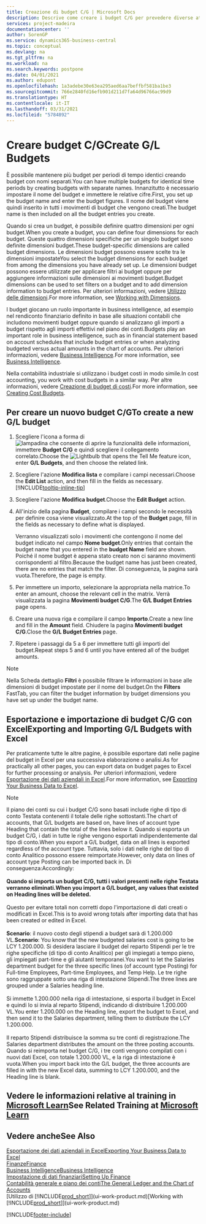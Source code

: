 ```yaml
---
title: Creazione di budget C/G | Microsoft Docs
description: Descrive come creare i budget C/G per prevedere diverse attività finanziarie e assegnare le dimensioni per scopi di business intelligence.
services: project-madeira
documentationcenter: ''
author: SorenGP
ms.service: dynamics365-business-central
ms.topic: conceptual
ms.devlang: na
ms.tgt_pltfrm: na
ms.workload: na
ms.search.keywords: postpone
ms.date: 04/01/2021
ms.author: edupont
ms.openlocfilehash: 1a3adebe30e63ea295aed6aa7beffbf581ba1be3
ms.sourcegitcommit: 766e2840fd16efb901d211d7fa64d96766ac99d9
ms.translationtype: HT
ms.contentlocale: it-IT
ms.lasthandoff: 03/31/2021
ms.locfileid: "5784892"
---
```

# <a name="create-gl-budgets"></a><span data-ttu-id="269e6-103">Creare budget C/G</span><span class="sxs-lookup"><span data-stu-id="269e6-103">Create G/L Budgets</span></span>
<span data-ttu-id="269e6-104">È possibile mantenere più budget per periodi di tempo identici creando budget con nomi separati.</span><span class="sxs-lookup"><span data-stu-id="269e6-104">You can have multiple budgets for identical time periods by creating budgets with separate names.</span></span> <span data-ttu-id="269e6-105">Innanzitutto è necessario impostare il nome del budget e immettere le relative cifre.</span><span class="sxs-lookup"><span data-stu-id="269e6-105">First, you set up the budget name and enter the budget figures.</span></span> <span data-ttu-id="269e6-106">Il nome del budget viene quindi inserito in tutti i movimenti di budget che vengono creati.</span><span class="sxs-lookup"><span data-stu-id="269e6-106">The budget name is then included on all the budget entries you create.</span></span>  

<span data-ttu-id="269e6-107">Quando si crea un budget, è possibile definire quattro dimensioni per ogni budget.</span><span class="sxs-lookup"><span data-stu-id="269e6-107">When you create a budget, you can define four dimensions for each budget.</span></span> <span data-ttu-id="269e6-108">Queste quattro dimensioni specifiche per un singolo budget sono definite dimensioni budget.</span><span class="sxs-lookup"><span data-stu-id="269e6-108">These budget-specific dimensions are called budget dimensions.</span></span> <span data-ttu-id="269e6-109">Le dimensioni budget possono essere scelte tra le dimensioni impostate</span><span class="sxs-lookup"><span data-stu-id="269e6-109">You select the budget dimensions for each budget from among the dimensions you have already set up.</span></span> <span data-ttu-id="269e6-110">Le dimensioni budget possono essere utilizzate per applicare filtri ai budget oppure per aggiungere informazioni sulle dimensioni ai movimenti budget.</span><span class="sxs-lookup"><span data-stu-id="269e6-110">Budget dimensions can be used to set filters on a budget and to add dimension information to budget entries.</span></span> <span data-ttu-id="269e6-111">Per ulteriori informazioni, vedere [Utilizzo delle dimensioni](finance-dimensions.md).</span><span class="sxs-lookup"><span data-stu-id="269e6-111">For more information, see [Working with Dimensions](finance-dimensions.md).</span></span>

<span data-ttu-id="269e6-112">I budget giocano un ruolo importante in business intelligence, ad esempio nel rendiconto finanziario definito in base alle situazioni contabili che includono movimenti budget oppure quando si analizzano gli importi a budget rispetto agli importi effettivi nel piano dei conti.</span><span class="sxs-lookup"><span data-stu-id="269e6-112">Budgets play an important role in business intelligence, such as in financial statement based on account schedules that include budget entries or when analyzing budgeted versus actual amounts in the chart of accounts.</span></span> <span data-ttu-id="269e6-113">Per ulteriori informazioni, vedere [Business Intelligence](bi.md).</span><span class="sxs-lookup"><span data-stu-id="269e6-113">For more information, see [Business Intelligence](bi.md).</span></span>

<span data-ttu-id="269e6-114">Nella contabilità industriale si utilizzano i budget costi in modo simile.</span><span class="sxs-lookup"><span data-stu-id="269e6-114">In cost accounting, you work with cost budgets in a similar way.</span></span> <span data-ttu-id="269e6-115">Per altre informazioni, vedere [Creazione di budget di costi](finance-create-cost-budgets.md).</span><span class="sxs-lookup"><span data-stu-id="269e6-115">For more information, see [Creating Cost Budgets](finance-create-cost-budgets.md).</span></span>    

## <a name="to-create-a-new-gl-budget"></a><span data-ttu-id="269e6-116">Per creare un nuovo budget C/G</span><span class="sxs-lookup"><span data-stu-id="269e6-116">To create a new G/L budget</span></span>  
1. <span data-ttu-id="269e6-117">Scegliere l'icona a forma di ![lampadina che consente di aprire la funzionalità delle informazioni](media/ui-search/search_small.png "Informazioni sull'operazione che si desidera eseguire"), immettere **Budget C/G** e quindi scegliere il collegamento correlato.</span><span class="sxs-lookup"><span data-stu-id="269e6-117">Choose the ![Lightbulb that opens the Tell Me feature](media/ui-search/search_small.png "Tell me what you want to do") icon, enter **G/L Budgets**, and then choose the related link.</span></span>  
2. <span data-ttu-id="269e6-118">Scegliere l'azione **Modifica lista** e compilare i campi necessari.</span><span class="sxs-lookup"><span data-stu-id="269e6-118">Choose the **Edit List** action, and then fill in the fields as necessary.</span></span> [!INCLUDE[tooltip-inline-tip](includes/tooltip-inline-tip_md.md)]  
3. <span data-ttu-id="269e6-119">Scegliere l'azione **Modifica budget**.</span><span class="sxs-lookup"><span data-stu-id="269e6-119">Choose the **Edit Budget** action.</span></span>
4. <span data-ttu-id="269e6-120">All'inizio della pagina **Budget**, compilare i campi secondo le necessità per definire cosa viene visualizzato.</span><span class="sxs-lookup"><span data-stu-id="269e6-120">At the top of the **Budget** page, fill in the fields as necessary to define what is displayed.</span></span>  

    <span data-ttu-id="269e6-121">Verranno visualizzati solo i movimenti che contengono il nome del budget indicato nel campo **Nome budget**.</span><span class="sxs-lookup"><span data-stu-id="269e6-121">Only entries that contain the budget name that you entered in the **budget Name** field are shown.</span></span> <span data-ttu-id="269e6-122">Poiché il nome budget è appena stato creato non ci saranno movimenti corrispondenti al filtro.</span><span class="sxs-lookup"><span data-stu-id="269e6-122">Because the budget name has just been created, there are no entries that match the filter.</span></span> <span data-ttu-id="269e6-123">Di conseguenza, la pagina sarà vuota.</span><span class="sxs-lookup"><span data-stu-id="269e6-123">Therefore, the page is empty.</span></span>  
5. <span data-ttu-id="269e6-124">Per immettere un importo, selezionare la appropriata nella matrice.</span><span class="sxs-lookup"><span data-stu-id="269e6-124">To enter an amount, choose the relevant cell in the matrix.</span></span> <span data-ttu-id="269e6-125">Verrà visualizzata la pagina **Movimenti budget C/G**.</span><span class="sxs-lookup"><span data-stu-id="269e6-125">The **G/L Budget Entries** page opens.</span></span>  
6. <span data-ttu-id="269e6-126">Creare una nuova riga e compilare il campo **Importo**.</span><span class="sxs-lookup"><span data-stu-id="269e6-126">Create a new line and fill in the **Amount** field.</span></span> <span data-ttu-id="269e6-127">Chiudere la pagina **Movimenti budget C/G**.</span><span class="sxs-lookup"><span data-stu-id="269e6-127">Close the **G/L Budget Entries** page.</span></span>  
7. <span data-ttu-id="269e6-128">Ripetere i passaggi da 5 a 6 per immettere tutti gli importi del budget.</span><span class="sxs-lookup"><span data-stu-id="269e6-128">Repeat steps 5 and 6 until you have entered all of the budget amounts.</span></span>  

> [!NOTE]  
>  <span data-ttu-id="269e6-129">Nella Scheda dettaglio **Filtri** è possibile filtrare le informazioni in base alle dimensioni di budget impostate per il nome del budget.</span><span class="sxs-lookup"><span data-stu-id="269e6-129">On the **Filters** FastTab, you can filter the budget information by budget dimensions you have set up under the budget name.</span></span>

## <a name="exporting-and-importing-gl-budgets-with-excel"></a><span data-ttu-id="269e6-130">Esportazione e importazione di budget C/G con Excel</span><span class="sxs-lookup"><span data-stu-id="269e6-130">Exporting and Importing G/L Budgets with Excel</span></span>
<span data-ttu-id="269e6-131">Per praticamente tutte le altre pagine, è possibile esportare dati nelle pagine del budget in Excel per una successiva elaborazione o analisi.</span><span class="sxs-lookup"><span data-stu-id="269e6-131">As for practically all other pages, you can export data on budget pages to Excel for further processing or analysis.</span></span> <span data-ttu-id="269e6-132">Per ulteriori informazioni, vedere [Esportazione dei dati aziendali in Excel](about-export-data.md).</span><span class="sxs-lookup"><span data-stu-id="269e6-132">For more information, see [Exporting Your Business Data to Excel](about-export-data.md).</span></span>

> [!NOTE]
> <span data-ttu-id="269e6-133">Il piano dei conti su cui i budget C/G sono basati include righe di tipo di conto Testata contenenti il totale delle righe sottostanti.</span><span class="sxs-lookup"><span data-stu-id="269e6-133">The chart of accounts, that G/L budgets are based on, have lines of account type Heading that contain the total of the lines below it.</span></span> <span data-ttu-id="269e6-134">Quando si esporta un budget C/G, i dati in tutte le righe vengono esportati indipendentemente dal tipo di conto.</span><span class="sxs-lookup"><span data-stu-id="269e6-134">When you export a G/L budget, data on all lines is exported regardless of the account type.</span></span> <span data-ttu-id="269e6-135">Tuttavia, solo i dati nelle righe del tipo di conto Analitico possono essere reimportate.</span><span class="sxs-lookup"><span data-stu-id="269e6-135">However, only data on lines of account type Posting can be imported back in.</span></span> <span data-ttu-id="269e6-136">Di conseguenza:</span><span class="sxs-lookup"><span data-stu-id="269e6-136">Accordingly:</span></span> <br /><br /> <span data-ttu-id="269e6-137">**Quando si importa un budget C/G, tutti i valori presenti nelle righe Testata verranno eliminati.**</span><span class="sxs-lookup"><span data-stu-id="269e6-137">**When you import a G/L budget, any values that existed on Heading lines will be deleted.**</span></span> <br /><br /> <span data-ttu-id="269e6-138">Questo per evitare totali non corretti dopo l'importazione di dati creati o modificati in Excel.</span><span class="sxs-lookup"><span data-stu-id="269e6-138">This is to avoid wrong totals after importing data that has been created or edited in Excel.</span></span><br /><br /> <span data-ttu-id="269e6-139">**Scenario**: il nuovo costo degli stipendi a budget sarà di 1.200.000 VL.</span><span class="sxs-lookup"><span data-stu-id="269e6-139">**Scenario**: You know that the new budgeted salaries cost is going to be LCY 1.200.000.</span></span> <span data-ttu-id="269e6-140">Si desidera lasciare il budget del reparto Stipendi per le tre righe specifiche (di tipo di conto Analitico) per gli impiegati a tempo pieno, gli impiegati part-time e gli aiutanti temporanei.</span><span class="sxs-lookup"><span data-stu-id="269e6-140">You want to let the Salaries department budget for the three specific lines (of account type Posting) for Full-time Employees, Part-time Employees, and Temp Help.</span></span> <span data-ttu-id="269e6-141">Le tre righe sono raggruppate sotto una riga di intestazione Stipendi.</span><span class="sxs-lookup"><span data-stu-id="269e6-141">The three lines are grouped under a Salaries heading line.</span></span><br /><br /><span data-ttu-id="269e6-142">Si immette 1.200.000 nella riga di intestazione, si esporta il budget in Excel e quindi lo si invia al reparto Stipendi, indicando di distribuire 1.200.000 VL.</span><span class="sxs-lookup"><span data-stu-id="269e6-142">You enter 1.200.000 on the Heading line, export the budget to Excel, and then send it to the Salaries department, telling them to distribute the LCY 1.200.000.</span></span><br /><br /> <span data-ttu-id="269e6-143">Il reparto Stipendi distribuisce la somma su tre conti di registrazione.</span><span class="sxs-lookup"><span data-stu-id="269e6-143">The Salaries department distributes the amount on the three posting accounts.</span></span> <span data-ttu-id="269e6-144">Quando si reimporta nel budget C/G, i tre conti vengono compilati con i nuovi dati Excel, con totale 1.200.000 VL, e la riga di intestazione è vuota.</span><span class="sxs-lookup"><span data-stu-id="269e6-144">When you import back into the G/L budget, the three accounts are filled in with the new Excel data, summing to LCY 1.200.000, and the Heading line is blank.</span></span>

## <a name="see-related-training-at-microsoft-learn"></a><span data-ttu-id="269e6-145">Vedere le informazioni relative al training in [Microsoft Learn](/learn/modules/budgets-exchange-rates-dynamics-365-business-central/index)</span><span class="sxs-lookup"><span data-stu-id="269e6-145">See Related Training at [Microsoft Learn](/learn/modules/budgets-exchange-rates-dynamics-365-business-central/index)</span></span>

## <a name="see-also"></a><span data-ttu-id="269e6-146">Vedere anche</span><span class="sxs-lookup"><span data-stu-id="269e6-146">See Also</span></span>
[<span data-ttu-id="269e6-147">Esportazione dei dati aziendali in Excel</span><span class="sxs-lookup"><span data-stu-id="269e6-147">Exporting Your Business Data to Excel</span></span>](about-export-data.md)  
[<span data-ttu-id="269e6-148">Finanze</span><span class="sxs-lookup"><span data-stu-id="269e6-148">Finance</span></span>](finance.md)  
[<span data-ttu-id="269e6-149">Business Intelligence</span><span class="sxs-lookup"><span data-stu-id="269e6-149">Business Intelligence</span></span>](bi.md)  
[<span data-ttu-id="269e6-150">Impostazione di dati finanziari</span><span class="sxs-lookup"><span data-stu-id="269e6-150">Setting Up Finance</span></span>](finance-setup-finance.md)  
[<span data-ttu-id="269e6-151">Contabilità generale e piano dei conti</span><span class="sxs-lookup"><span data-stu-id="269e6-151">The General Ledger and the Chart of Accounts</span></span>](finance-general-ledger.md)  
<span data-ttu-id="269e6-152">[Utilizzo di [!INCLUDE[prod_short](includes/prod_short.md)]](ui-work-product.md)</span><span class="sxs-lookup"><span data-stu-id="269e6-152">[Working with [!INCLUDE[prod_short](includes/prod_short.md)]](ui-work-product.md)</span></span>  


[!INCLUDE[footer-include](includes/footer-banner.md)]